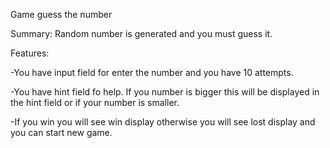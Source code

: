 Game guess the number

Summary: Random number is generated and you must guess it.

Features:

-You have input field for enter the number and you have 10 attempts.

-You have hint field fo help. If you number is bigger this will be displayed in the hint field or if your number is smaller.

-If you win you will see win display otherwise you will see lost display and you can start new game.